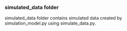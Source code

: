 ### simulated_data folder ###

simulated_data folder contains simulated data created by simulation_model.py using simulate_data.py.
